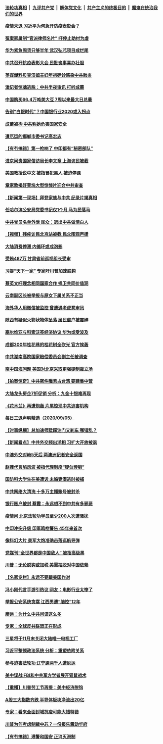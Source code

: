 

####  [法轮功真相](../../../../basic/blob/master/README.md?t=09090431) &nbsp;|&nbsp; [九评共产党](../../../../9ping.md/blob/master/README.md?t=09090431) &nbsp;|&nbsp; [解体党文化](../../../../jtdwh.md/blob/master/README.md?t=09090431)  &nbsp;|&nbsp; [共产主义的终极目的](../../../../gczydzjmd.md/blob/master/README.md?t=09090431) &nbsp;|&nbsp; [魔鬼在统治我们的世界](../../../../mgztzwmdsj.md/blob/master/README.md?t=09090431) 

#### [疫情未退 习近平为何急开防疫表彰会？](../pages/nsc413/n12389565.md?t=09090431) 

#### [冤案家属制“官派律师名片” 吁停止助纣为虐](../pages/nsc413/n12389595.md?t=09090431) 

#### [华为紧急囤货只够半年 武汉弘芯项目成烂尾](../pages/nsc413/n12389320.md?t=09090431) 

#### [中共召开抗疫表彰大会 民批丧事喜办壮胆](../pages/nsc413/n12389331.md?t=09090431) 

#### [英媒爆料贝克汉姆夫妇年初确诊感染中共肺炎](../pages/nsc413/n12389526.md?t=09090431) 

#### [澳记者惊魂逃脱：中共半夜审讯 打听成蕾](../pages/nsc413/n12389517.md?t=09090431) 

#### [中国购买66.4万吨美大豆 7周以来最大日总量](../pages/nsc413/n12389469.md?t=09090431) 

#### [告别“白银时代”？中国银行业2020或入拐点](../pages/nsc413/n12388964.md?t=09090431) 

#### [成蕾被拘 中共称她危害国家安全](../pages/nsc413/n12389197.md?t=09090431) 

#### [遭厄运的邯郸市委书记高宏志](../pages/nsc413/n12386805.md?t=09090431) 

#### [【有冇搞错】第一枪响了 中印都有“秘密部队”](../pages/nsc413/n12389227.md?t=09090431) 

#### [进京问责国家信访局长李文章 上海访民被截](../pages/nsc413/n12389177.md?t=09090431) 

#### [美国教授说中文 被指冒犯黑人 被迫停课](../pages/nsc413/n12388889.md?t=09090431) 

#### [章家敦揭好莱坞大型惊悚片迎合中共审查](../pages/nsc413/n12388689.md?t=09090431) 

#### [【新闻第一现场】拜登家族与中共 纪录片揭真相](../pages/nsc413/n12388103.md?t=09090431) 

#### [任哈尔滨公安局党委书记仅1个月 马为民落马](../pages/nsc413/n12388738.md?t=09090431) 

#### [中共党员名单外泄 民众：退出中共做清白人](../pages/nsc413/n12386798.md?t=09090431) 

#### [【视频】残疾访民北京站被截 民众围观声援](../pages/nsc413/n12388632.md?t=09090431) 

#### [大陆消费停滞 内循环或成泡影](../pages/nsc413/n12388519.md?t=09090431) 

#### [受贿487万 甘肃省前巡视组长受审](../pages/nsc413/n12388550.md?t=09090431) 

#### [习提“天下一家” 专家吁川普加速脱钩](../pages/nsc413/n12388552.md?t=09090431) 


#### [蔡英文吁理念相同国家合作 捍卫共同价值观](../pages/nsc413/n12388095.md?t=09090431) 

#### [云南副区长被举报与原女下属关系不正当](../pages/nsc413/n12388507.md?t=09090431) 

#### [海外华人用微信被监控 曾遭遇老虎凳审讯](../pages/nsc413/n12388490.md?t=09090431) 

#### [陕西有疑似火箭状物体坠落 居民窗户被震碎](../pages/nsc413/n12388334.md?t=09090431) 

#### [塞尔维亚与科索沃签经济协议 华为或受波及](../pages/nsc413/n12388057.md?t=09090431) 

#### [成都300年桂花巷的桂花树全砍光 官方挨轰](../pages/nsc413/n12388123.md?t=09090431) 

#### [中共湖南高院国家赔偿委员会副主任被调查](../pages/nsc413/n12388032.md?t=09090431) 

#### [南中国海问题 美国对北京采取更强硬制裁立场](../pages/nsc413/n12387771.md?t=09090431) 

#### [【拍案惊奇】中共密件曝若占台湾 要建集中营](../pages/nsc413/n12387607.md?t=09090431) 

#### [大陆龙头房企7折促销 分析：九金十银难再现](../pages/nsc413/n12387554.md?t=09090431) 

#### [《花木兰》再遭炮轰 片尾惊现中共迫害机构](../pages/nsc413/n12387837.md?t=09090431) 

#### [每日三退声明精选（2020/09/05）](../pages/nsc413/n12387810.md?t=09090431) 

#### [【时事纵横】总加速师猛踩油门又刹车 哪错乱？](../pages/nsc413/n12387087.md?t=09090431) 

#### [【新闻看点】中共外交频出洋相 习扩大开放被讽](../pages/nsc413/n12387230.md?t=09090431) 

#### [中澳外交对峙5天后 两澳洲记者安全返国](../pages/nsc413/n12387568.md?t=09090431) 

#### [赵薇代言陷风波 被指代理制度“疑似传销”](../pages/nsc413/n12387492.md?t=09090431) 

#### [国防科大学生在美遭诉 未婚妻潜逃时被捕](../pages/nsc413/n12387360.md?t=09090431) 

#### [中共网络大清洗 十多万主播账号被封杀](../pages/nsc413/n12387347.md?t=09090431) 

#### [银行账户被封 蔡霞：永远想不到中共有多邪恶](../pages/nsc413/n12387231.md?t=09090431) 

#### [疫情间 北京法轮功学员至少200人次遭骚扰](../pages/nsc413/n12386246.md?t=09090431) 

#### [中印冲突升级 印军鸣枪警告 45年来首次](../pages/nsc413/n12387319.md?t=09090431) 

#### [像科幻大片 美军大炮准确击落巡航导弹](../pages/nsc413/n12387142.md?t=09090431) 

#### [党媒刊“全世界都是中国敌人” 被指高级黑](../pages/nsc413/n12386921.md?t=09090431) 

#### [川普：无论脱钩或加税 美需摆脱对中国依赖](../pages/nsc413/n12387252.md?t=09090431) 

#### [【名家专栏】永远不要跟美国作对](../pages/nsc413/n12385068.md?t=09090431) 

#### [冯小刚代言手游引热议 网友：电影行业太惨了](../pages/nsc413/n12387123.md?t=09090431) 

#### [举报公安系统贪腐 江西男遭“脑控”12年](../pages/nsc413/n12387205.md?t=09090431) 

#### [廖远：为什么中共间谍这么多](../pages/nsc413/n12386720.md?t=09090431) 

#### [专家：全球反共联盟正在形成](../pages/nsc413/n12387152.md?t=09090431) 

#### [三星将于11月末关闭大陆唯一电视工厂](../pages/nsc413/n12387131.md?t=09090431) 

#### [习近平整顿政法系统 分析：重塑依附关系](../pages/nsc413/n12386940.md?t=09090431) 

#### [参与迫害法轮功 辽宁逾两千人遭厄运](../pages/nsc413/n12375086.md?t=09090431) 

#### [美中谍战 FBI和中共军方学者展开猫鼠战术](../pages/nsc413/n12387144.md?t=09090431) 

#### [【重播】川普劳工节再提：美中经济脱钩](../pages/nsc413/n12386820.md?t=09090431) 

#### [A股三大指数齐跌 半导体板块净流出20亿](../pages/nsc413/n12387026.md?t=09090431) 

#### [专家：看来全面封城抗疫可能大错特错](../pages/nsc413/n12386895.md?t=09090431) 

#### [川普为何考虑制裁中芯？一份报告震动华府](../pages/nsc413/n12387030.md?t=09090431) 

#### [【有冇搞错】港警和国安 正消灭港制](../pages/nsc413/n12386915.md?t=09090431) 

